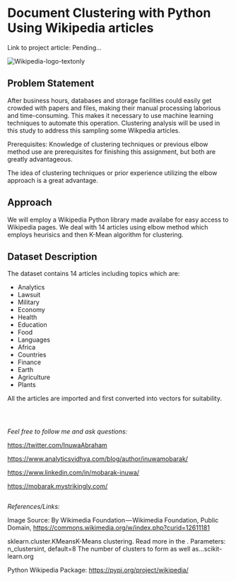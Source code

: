 # Document Clustering with Python Using Wikipedia articles

Link to project article: Pending...

![Wikipedia-logo-textonly](https://user-images.githubusercontent.com/65142149/232192483-fc448a5c-1d45-4c4c-a219-8e8715938aed.png)


## Problem Statement

After business hours, databases and storage facilities could easily get crowded with papers and files, making their manual processing laborious and time-consuming. This makes it necessary to use machine learning techniques to automate this operation. Clustering analysis will be used in this study to address this sampling some Wikpedia articles.

Prerequisites: Knowledge of clustering techniques or previous elbow method use are prerequisites for finishing this assignment, but both are greatly advantageous.

The idea of clustering techniques or prior experience utilizing the elbow approach is a great advantage.

## Approach
We will employ a Wikipedia Python library made availabe for easy access to Wikipedia pages. We deal with 14 articles using elbow method which employs heurisics and then K-Mean algorithm for clustering.

## Dataset Description
The dataset contains 14 articles including topics which are:
* Analytics
* Lawsuit
* Military
* Economy
* Health
* Education
* Food
* Languages
* Africa
* Countries
* Finance
* Earth
* Agriculture
* Plants

All the articles are imported and first converted into vectors for suitability.


![]()



![]()


## 
*Feel free to follow me and ask questions:*

https://twitter.com/InuwaAbraham

https://www.analyticsvidhya.com/blog/author/inuwamobarak/

https://www.linkedin.com/in/mobarak-inuwa/

https://mobarak.mystrikingly.com/

## 
*References/Links:*

Image Source: By Wikimedia Foundation — Wikimedia Foundation, Public Domain, https://commons.wikimedia.org/w/index.php?curid=12611181

sklearn.cluster.KMeansK-Means clustering. Read more in the . Parameters: n_clustersint, default=8 The number of clusters to form as well as…scikit-learn.org

Python Wikipedia Package: https://pypi.org/project/wikipedia/
